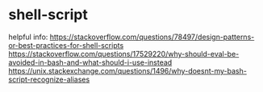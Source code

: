 # shell-script

helpful info:
  https://stackoverflow.com/questions/78497/design-patterns-or-best-practices-for-shell-scripts
  https://stackoverflow.com/questions/17529220/why-should-eval-be-avoided-in-bash-and-what-should-i-use-instead
  https://unix.stackexchange.com/questions/1496/why-doesnt-my-bash-script-recognize-aliases
